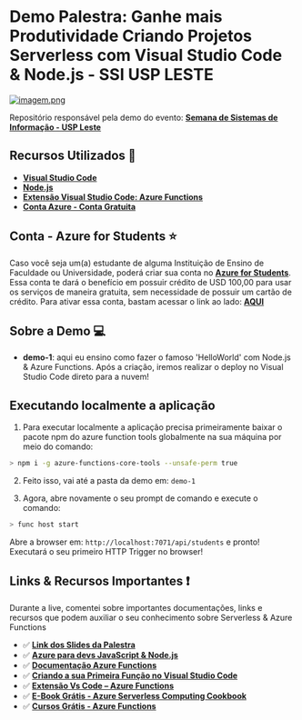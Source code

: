 # Demo Palestra: Ganhe mais Produtividade Criando Projetos Serverless com Visual Studio Code & Node.js - SSI USP LESTE

[![imagem.png](https://i.postimg.cc/Jn1wKxwm/imagem.png)](https://postimg.cc/Lq008z60)

Repositório responsável pela demo do evento: **[Semana de Sistemas de Informação - USP Leste](http://ssi.dasiusp.com)**

## Recursos Utilizados 🚀

- **[Visual Studio Code](https://code.visualstudio.com/?WT.mc_id=ssiuspserverless-github-gllemos)**
- **[Node.js](https://nodejs.org/en/)**
- **[Extensão Visual Studio Code: Azure Functions](https://marketplace.visualstudio.com/items?itemName=ms-azuretools.vscode-azurefunctions&WT.mc_id=ssiuspserverless-github-gllemos)**
- **[Conta Azure - Conta Gratuita](https://azure.microsoft.com/free/?WT.mc_id=ssiuspserverless-github-gllemos)**

## Conta - Azure for Students ⭐️

Caso você seja um(a) estudante de alguma Instituição de Ensino de Faculdade ou Universidade, poderá criar sua conta no **[Azure for Students](https://azure.microsoft.com/pt-br/free/students/?WT.mc_id=ssiuspserverless-github-gllemos)**. Essa conta te dará o benefício em possuir crédito de USD 100,00 para usar os serviços de maneira gratuita, sem necessidade de possuir um cartão de crédito. Para ativar essa conta, bastam acessar o link ao lado: **[AQUI](https://azure.microsoft.com/pt-br/free/students/?WT.mc_id=ssiuspserverless-github-gllemos)**

## Sobre a Demo 💻

- **demo-1**: aqui eu ensino como fazer o famoso 'HelloWorld' com Node.js & Azure Functions. Após a criação, iremos realizar o deploy no Visual Studio Code direto para a nuvem!

## Executando localmente a aplicação

1. Para executar localmente a aplicação precisa primeiramente baixar o pacote npm do azure function tools globalmente na sua máquina por meio do comando:

```bash
> npm i -g azure-functions-core-tools --unsafe-perm true
```

2. Feito isso, vai até a pasta da demo em: `demo-1`

3. Agora, abre novamente o seu prompt de comando e execute o comando:

```bash
> func host start
```

Abre a browser em: `http://localhost:7071/api/students` e pronto! Executará o seu primeiro HTTP Trigger no browser!

## Links & Recursos Importantes ❗️

Durante a live, comentei sobre importantes documentações, links e recursos que podem auxiliar o seu conhecimento sobre Serverless & Azure Functions

- ✅ **[Link dos Slides da Palestra](https://aka.ms/AA5u7ek)**
- ✅ **[Azure para devs JavaScript & Node.js](https://docs.microsoft.com/pt-br/javascript/azure/?WT.mc_id=ssiuspserverless-github-gllemos&view=azure-node-latest)**
- ✅ **[Documentação Azure Functions](https://docs.microsoft.com/pt-br/azure/azure-functions/?WT.mc_id=ssiuspserverless-github-gllemos)**
- ✅ **[Criando a sua Primeira Função no Visual Studio Code](https://docs.microsoft.com/pt-br/azure/azure-functions/functions-create-first-function-vs-code?WT.mc_id=ssiuspserverless-github-gllemos)**
- ✅ **[Extensão Vs Code – Azure Functions](https://marketplace.visualstudio.com/items?itemName=ms-azuretools.vscode-azurefunctions&WT.mc_id=ssiuspserverless-github-gllemos)**
- ✅ **[E-Book Grátis - Azure Serverless Computing Cookbook](https://azure.microsoft.com/pt-br/resources/azure-serverless-computing-cookbook/?WT.mc_id=ssiuspserverless-github-gllemos)**
- ✅ **[Cursos Grátis - Azure Functions](https://docs.microsoft.com/pt-br/learn/paths/create-serverless-applications/?WT.mc_id=ssiuspserverless-github-gllemos)**
